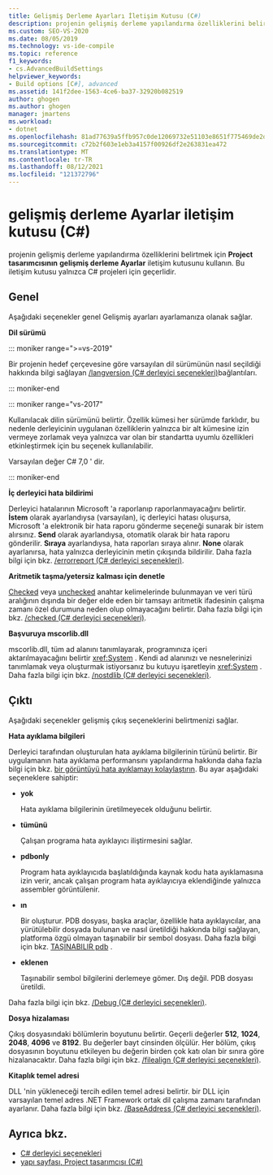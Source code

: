 ```yaml
---
title: Gelişmiş Derleme Ayarları İletişim Kutusu (C#)
description: projenin gelişmiş derleme yapılandırma özelliklerini belirtmek için Visual Studio nasıl kullanabileceğinizi öğrenin.
ms.custom: SEO-VS-2020
ms.date: 08/05/2019
ms.technology: vs-ide-compile
ms.topic: reference
f1_keywords:
- cs.AdvancedBuildSettings
helpviewer_keywords:
- Build options [C#], advanced
ms.assetid: 141f2dee-1563-4ce6-ba37-32920b082519
author: ghogen
ms.author: ghogen
manager: jmartens
ms.workload:
- dotnet
ms.openlocfilehash: 81ad77639a5ffb957c0de12069732e51103e8651f775469de2d1b8c5c5d6cde7
ms.sourcegitcommit: c72b2f603e1eb3a4157f00926df2e263831ea472
ms.translationtype: MT
ms.contentlocale: tr-TR
ms.lasthandoff: 08/12/2021
ms.locfileid: "121372796"
---
```

# <a name="advanced-build-settings-dialog-box-c"></a>gelişmiş derleme Ayarlar iletişim kutusu (C#)

projenin gelişmiş derleme yapılandırma özelliklerini belirtmek için **Project tasarımcısının** **gelişmiş derleme Ayarlar** iletişim kutusunu kullanın. Bu iletişim kutusu yalnızca C# projeleri için geçerlidir.

## <a name="general"></a>Genel

Aşağıdaki seçenekler genel Gelişmiş ayarları ayarlamanıza olanak sağlar.

**Dil sürümü**

::: moniker range=">=vs-2019"

Bir projenin hedef çerçevesine göre varsayılan dil sürümünün nasıl seçildiği hakkında bilgi sağlayan [/langversion (C# derleyici seçenekleri)](/dotnet/csharp/language-reference/compiler-options/langversion-compiler-option)bağlantıları.

::: moniker-end

::: moniker range="vs-2017"

Kullanılacak dilin sürümünü belirtir. Özellik kümesi her sürümde farklıdır, bu nedenle derleyicinin uygulanan özelliklerin yalnızca bir alt kümesine izin vermeye zorlamak veya yalnızca var olan bir standartta uyumlu özellikleri etkinleştirmek için bu seçenek kullanılabilir.

Varsayılan değer C# 7,0 ' dir.

::: moniker-end

**İç derleyici hata bildirimi**

Derleyici hatalarının Microsoft 'a raporlanıp raporlanmayacağını belirtir. **İstem** olarak ayarlandıysa (varsayılan), iç derleyici hatası oluşursa, Microsoft 'a elektronik bir hata raporu gönderme seçeneği sunarak bir istem alırsınız. **Send** olarak ayarlandıysa, otomatik olarak bir hata raporu gönderilir. **Sıraya** ayarlandıysa, hata raporları sıraya alınır. **None** olarak ayarlanırsa, hata yalnızca derleyicinin metin çıkışında bildirilir. Daha fazla bilgi için bkz. [/errorreport (C# derleyici seçenekleri)](/dotnet/csharp/language-reference/compiler-options/errorreport-compiler-option).

**Aritmetik taşma/yetersiz kalması için denetle**

[Checked](/dotnet/csharp/language-reference/keywords/checked) veya [unchecked](/dotnet/csharp/language-reference/keywords/unchecked) anahtar kelimelerinde bulunmayan ve veri türü aralığının dışında bir değer elde eden bir tamsayı aritmetik ifadesinin çalışma zamanı özel durumuna neden olup olmayacağını belirtir. Daha fazla bilgi için bkz. [/checked (C# derleyici seçenekleri)](/dotnet/csharp/language-reference/compiler-options/checked-compiler-option).

**Başvuruya mscorlib.dll**

mscorlib.dll, tüm ad alanını tanımlayarak, programınıza içeri aktarılmayacağını belirtir <xref:System> . Kendi ad alanınızı ve nesnelerinizi tanımlamak veya oluşturmak istiyorsanız bu kutuyu işaretleyin <xref:System> . Daha fazla bilgi için bkz. [/nostdlib (C# derleyici seçenekleri)](/dotnet/csharp/language-reference/compiler-options/nostdlib-compiler-option).

## <a name="output"></a>Çıktı

Aşağıdaki seçenekler gelişmiş çıkış seçeneklerini belirtmenizi sağlar.

**Hata ayıklama bilgileri**

Derleyici tarafından oluşturulan hata ayıklama bilgilerinin türünü belirtir. Bir uygulamanın hata ayıklama performansını yapılandırma hakkında daha fazla bilgi için bkz. [bir görüntüyü hata ayıklamayı kolaylaştırın](/dotnet/framework/debug-trace-profile/making-an-image-easier-to-debug). Bu ayar aşağıdaki seçeneklere sahiptir:

- **yok**

   Hata ayıklama bilgilerinin üretilmeyecek olduğunu belirtir.

- **tümünü**

   Çalışan programa hata ayıklayıcı iliştirmesini sağlar.

- **pdbonly**

   Program hata ayıklayıcıda başlatıldığında kaynak kodu hata ayıklamasına izin verir, ancak çalışan program hata ayıklayıcıya eklendiğinde yalnızca assembler görüntülenir.

- **ın**

   Bir oluşturur. PDB dosyası, başka araçlar, özellikle hata ayıklayıcılar, ana yürütülebilir dosyada bulunan ve nasıl üretildiği hakkında bilgi sağlayan, platforma özgü olmayan taşınabilir bir sembol dosyası. Daha fazla bilgi için bkz. [TAŞINABILIR pdb](https://github.com/dotnet/core/blob/master/Documentation/diagnostics/portable_pdb.md) .

- **eklenen**

   Taşınabilir sembol bilgilerini derlemeye gömer. Dış değil. PDB dosyası üretildi.

Daha fazla bilgi için bkz. [/Debug (C# derleyici seçenekleri)](/dotnet/csharp/language-reference/compiler-options/debug-compiler-option).

**Dosya hizalaması**

Çıkış dosyasındaki bölümlerin boyutunu belirtir. Geçerli değerler **512**, **1024**, **2048**, **4096** ve **8192**. Bu değerler bayt cinsinden ölçülür. Her bölüm, çıkış dosyasının boyutunu etkileyen bu değerin birden çok katı olan bir sınıra göre hizalanacaktır. Daha fazla bilgi için bkz. [/filealign (C# derleyici seçenekleri)](/dotnet/csharp/language-reference/compiler-options/filealign-compiler-option).

**Kitaplık temel adresi**

DLL 'nin yükleneceği tercih edilen temel adresi belirtir. bir DLL için varsayılan temel adres .NET Framework ortak dil çalışma zamanı tarafından ayarlanır. Daha fazla bilgi için bkz. [/BaseAddress (C# derleyici seçenekleri)](/dotnet/csharp/language-reference/compiler-options/baseaddress-compiler-option).

## <a name="see-also"></a>Ayrıca bkz.

- [C# derleyici seçenekleri](/dotnet/csharp/language-reference/compiler-options/index)
- [yapı sayfası, Project tasarımcısı (C#)](../../ide/reference/build-page-project-designer-csharp.md)
